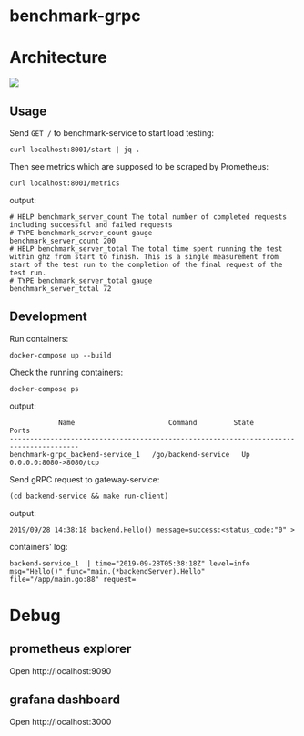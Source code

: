 # benchmark-grpc

# Architecture

![](./grpc-benchmark.jpg)

## Usage

Send `GET /` to benchmark-service to start load testing:

    curl localhost:8001/start | jq .

Then see metrics which are supposed to be scraped by Prometheus:

    curl localhost:8001/metrics

output:

    # HELP benchmark_server_count The total number of completed requests including successful and failed requests
    # TYPE benchmark_server_count gauge
    benchmark_server_count 200
    # HELP benchmark_server_total The total time spent running the test within ghz from start to finish. This is a single measurement from start of the test run to the completion of the final request of the test run.
    # TYPE benchmark_server_total gauge
    benchmark_server_total 72

## Development

Run containers:

    docker-compose up --build

Check the running containers:

    docker-compose ps

output:

                Name                       Command         State           Ports
    ---------------------------------------------------------------------------------------
    benchmark-grpc_backend-service_1   /go/backend-service   Up      0.0.0.0:8080->8080/tcp

Send gRPC request to gateway-service:

    (cd backend-service && make run-client)

output:

    2019/09/28 14:38:18 backend.Hello() message=success:<status_code:"0" >

containers' log:

    backend-service_1  | time="2019-09-28T05:38:18Z" level=info msg="Hello()" func="main.(*backendServer).Hello" file="/app/main.go:88" request=

# Debug

## prometheus explorer

Open http://localhost:9090

## grafana dashboard

Open http://localhost:3000
